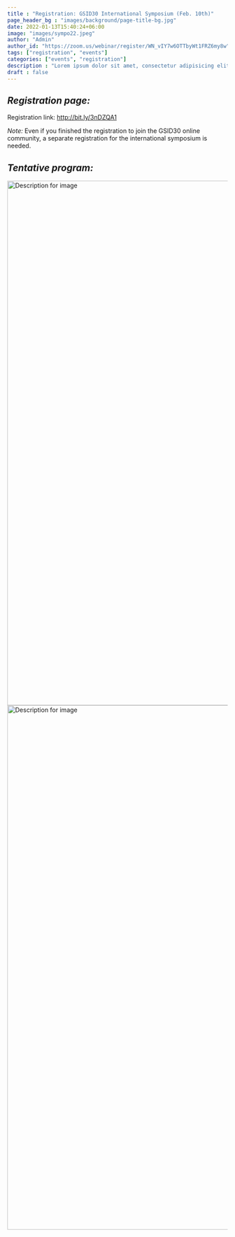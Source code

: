 ```yaml
---
title : "Registration: GSID30 International Symposium (Feb. 10th)"
page_header_bg : "images/background/page-title-bg.jpg"
date: 2022-01-13T15:40:24+06:00
image: "images/sympo22.jpeg"
author: "Admin"
author_id: "https://zoom.us/webinar/register/WN_vIY7w6OTTbyWt1FRZ6my8w"
tags: ["registration", "events"]
categories: ["events", "registration"]
description : "Lorem ipsum dolor sit amet, consectetur adipisicing elit. Maiores, velit."
draft : false
---
```


## _Registration page:_ 

Registration link: <http://bit.ly/3nDZQA1>

*Note:* Even if you finished the registration to join the GSID30 online community, a separate registration for the international symposium is needed.  


## _Tentative program:_ 

<img src="https://monosnap.com/image/RVmmymfn3WJri7LCUKLHOrtkyzE6fK.png" alt="Description for image" width="600" height="1200">
<img src="https://monosnap.com/image/CjPoFvfkzr7dV0EFzTK9miIxQyn39C.png" alt="Description for image" width="600" height="1200">

